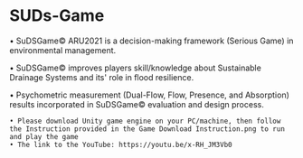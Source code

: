 # SUDs-Game

• SuDSGame© ARU2021 is a decision-making framework (Serious Game) in environmental management. 

• SuDSGame© improves players skill/knowledge about Sustainable Drainage Systems and its' role in flood resilience.

• Psychometric measurement (Dual-Flow, Flow, Presence, and Absorption) results incorporated in SuDSGame© evaluation and design process.

    • Please download Unity game engine on your PC/machine, then follow the Instruction provided in the Game Download Instruction.png to run and play the game
    • The link to the YouTube: https://youtu.be/x-RH_JM3Vb0
